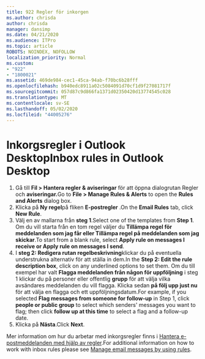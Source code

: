 ```yaml
---
title: 922 Regler för inkorgen
ms.author: chrisda
author: chrisda
manager: dansimp
ms.date: 04/21/2020
ms.audience: ITPro
ms.topic: article
ROBOTS: NOINDEX, NOFOLLOW
localization_priority: Normal
ms.custom:
- "922"
- "1800021"
ms.assetid: 469de984-cec1-45ca-94ab-f70bc6b28fff
ms.openlocfilehash: b940edc8911a02c5084091d70cf1d9f27081717f
ms.sourcegitcommit: 057d87c9d866fa1371d02350420d13774545c028
ms.translationtype: MT
ms.contentlocale: sv-SE
ms.lasthandoff: 05/02/2020
ms.locfileid: "44005276"
---
```

# <a name="inbox-rules-in-outlook-desktop"></a><span data-ttu-id="fbeae-102">Inkorgsregler i Outlook Desktop</span><span class="sxs-lookup"><span data-stu-id="fbeae-102">Inbox rules in Outlook Desktop</span></span>

1. <span data-ttu-id="fbeae-103">Gå till **Fil > Hantera regler & aviseringar** för att öppna dialogrutan Regler och **aviseringar.**</span><span class="sxs-lookup"><span data-stu-id="fbeae-103">Go to **File > Manage Rules & Alerts** to open the **Rules and Alerts** dialog box.</span></span>
2. <span data-ttu-id="fbeae-104">Klicka på **Ny regel**på fliken **E-postregler** .</span><span class="sxs-lookup"><span data-stu-id="fbeae-104">On the **Email Rules** tab, click **New Rule**.</span></span>
3. <span data-ttu-id="fbeae-105">Välj en av mallarna från **steg 1**.</span><span class="sxs-lookup"><span data-stu-id="fbeae-105">Select one of the templates from **Step 1**.</span></span> <span data-ttu-id="fbeae-106">Om du vill starta från en tom regel väljer du **Tillämpa regel för meddelanden som jag får eller Tillämpa regel på meddelanden som jag skickar**.</span><span class="sxs-lookup"><span data-stu-id="fbeae-106">To start from a blank rule, select **Apply rule on messages I receive or Apply rule on messages I send**.</span></span>
4. <span data-ttu-id="fbeae-107">I **steg 2: Redigera rutan regelbeskrivning**klickar du på eventuella understrukna alternativ för att ställa in dem.</span><span class="sxs-lookup"><span data-stu-id="fbeae-107">In the **Step 2: Edit the rule description box**, click on any underlined options to set them.</span></span> <span data-ttu-id="fbeae-108">Om du till exempel har valt **Flagga meddelanden från någon för uppföljning** i steg 1 klickar du på personer eller offentlig **grupp** för att välja vilka avsändares meddelanden du vill flagga. Klicka sedan **på följ upp just nu** för att välja en flagga och ett uppföljningsdatum.</span><span class="sxs-lookup"><span data-stu-id="fbeae-108">For example, if you selected **Flag messages from someone for follow-up** in Step 1, click **people or public group** to select which senders' messages you want to flag; then click **follow up at this time** to select a flag and a follow-up date.</span></span>
5. <span data-ttu-id="fbeae-109">Klicka på **Nästa**.</span><span class="sxs-lookup"><span data-stu-id="fbeae-109">Click **Next**.</span></span>

<span data-ttu-id="fbeae-110">Mer information om hur du arbetar med inkorgsregler finns i [Hantera e-postmeddelanden med hjälp av regler](https://support.office.com/article/manage-email-messages-by-using-rules-c24f5dea-9465-4df4-ad17-a50704d66c59).</span><span class="sxs-lookup"><span data-stu-id="fbeae-110">For additional information on how to work with inbox rules please see [Manage email messages by using rules](https://support.office.com/article/manage-email-messages-by-using-rules-c24f5dea-9465-4df4-ad17-a50704d66c59).</span></span>
